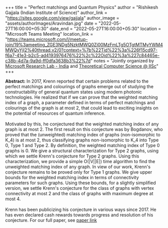 +++
title = "Perfect matchings and Quantum Physics"
author = "Rishikesh Gajjala (Indian Institute of Science)"
author_link = "https://sites.google.com/view/gajjala"
author_image = "assets/authorImages/Aravindan.jpg"
date = "2022-05-27T16:00:00+05:30"
date_end = "2022-05-27T16:00:00+05:30"
location = "Microsoft Teams Meeting"
location_link = "https://teams.microsoft.com/l/meetup-join/19%3ameeting_ZGE3NDg5NzktMWQ0Zi00MzFmLTg5OTgtMTMyYWM4MWQyYjI2%40thread.v2/0?context=%7b%22Tid%22%3a%226f15cd97-f6a7-41e3-b2c5-ad4193976476%22%2c%22Oid%22%3a%227c84465e-c38b-4d7a-9a9d-ff0dfa3638b3%22%7d"
notes = "Jointly organized by <a href = "https://www.microsoft.com/en-us/research/lab/microsoft-research-india/" target= "_blank">Microsoft Research Lab - India</a> and <a href='https://www.csa.iisc.ac.in/theoretical-computer-science/' target= "_blank">Theoretical Computer Science @ IISc</a>"
+++

<b>Abstract:</b>
In 2017, Krenn reported that certain problems related to the perfect matchings and colourings of graphs emerge out of
studying the constructability of general quantum states using modern photonic technologies. He realized that if we can
prove that the weighted matching index of a graph, a parameter defined in terms of perfect matchings and colourings of
the graph is at most 2, that could lead to exciting insights on the potential of resources of quantum inference.
<br><br>
Motivated by this, he conjectured that the weighted matching index of any graph is at most 2. The first result on this
conjecture was by Bogdanov, who proved that the (unweighted) matching index of graphs (non-isomorphic to K_4) is at
most 2, thus classifying graphs non-isomorphic to K_4 into Type 0, Type 1 and Type 2. By definition, the weighted
matching index of Type 0 graphs is 0. We give a structural characterization for Type 2 graphs, using which we settle
Krenn's conjecture for Type 2 graphs. Using this characterization, we provide a simple O(|V||E|) time algorithm
to find the unweighted matching index of any graph. In view of our work, Krenn's conjecture remains to be proved
only for Type 1 graphs. We give upper bounds for the weighted matching index in terms of connectivity parameters
for such graphs. Using these bounds, for a slightly simplified version, we settle Krenn's conjecture for the class
of graphs with vertex connectivity at most 2 and the class of graphs with maximum degree at most 4.
<br><br>
Krenn has been publicizing his conjecture in various ways since 2017. He has even declared cash rewards towards
progress and resolution of his conjecture. For our full paper, see
<a href='https://arxiv.org/abs/2202.05562'>paper link</a>
